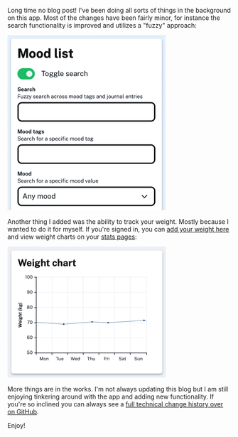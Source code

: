 Long time no blog post! I've been doing all sorts of things in the background on this app. Most of the changes have been fairly minor, for instance the search functionality is improved and utilizes a "fuzzy" approach:

![Screenshot showing the fuzzy search functionality](screenshot-1.png "Screenshot showing the fuzzy search functionality")

Another thing I added was the ability to track your weight. Mostly because I wanted to do it for myself. If you're signed in, you can [add your weight here](/weights/add) and view weight charts on your [stats pages](/stats):

![Screenshot showing a weight chart on the stats page](screenshot-2.png "Screenshot showing a weight chart on the stats page")

More things are in the works. I'm not always updating this blog but I am still enjoying tinkering around with the app and adding new functionality. If you're so inclined you can always see a [full technical change history over on GitHub](https://github.com/benji6/moodtracker/commits/master).

Enjoy!
